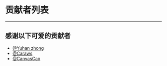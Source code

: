 # 贡献者列表
---

## 感谢以下可爱的贡献者

- [@Yuhan zhong](https://github.com/duuliy)
- [@Caraws](https://github.com/Caraws)
- [@CanvasCao](https://github.com/CanvasCao)